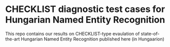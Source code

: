 # CHECKLIST diagnostic test cases for Hungarian Named Entity Recognition

This repo contains our results on CHECKLIST-type evaulation of state-of-the-art Hungarian Named Entity Recognition published here (in Hungaarion)


